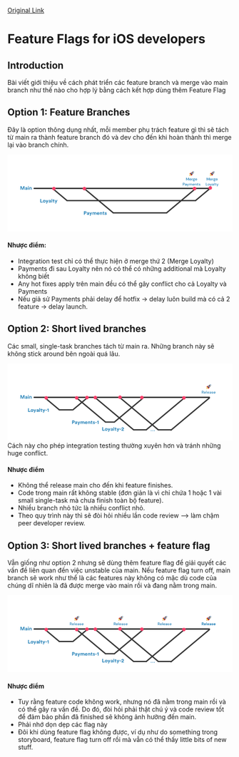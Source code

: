 [Original Link](https://medium.com/better-programming/feature-flags-5ff6be0a4568)

# Feature Flags for iOS developers
## Introduction
Bài viết giới thiệu về cách phát triển các feature branch và merge vào main branch như thế nào cho hợp lý bằng cách kết hợp dùng thêm Feature Flag

## Option 1: Feature Branches
Đây là option thông dụng nhất, mỗi member phụ trách feature gì thì sẽ tách từ main ra thành feature branch đó và dev cho đến khi hoàn thành thì merge lại vào branch chính.

![](resources/flag_1.png)

#### Nhược điểm:
* Integration test chỉ có thể thực hiện ở merge thứ 2 (Merge Loyalty)
* Payments đi sau Loyalty nên nó có thể có những additional mà Loyalty không biết
* Any hot fixes apply trên main đều có thể gây conflict cho cả Loyalty và Payments
* Nếu giả sử Payments phải delay để hotfix -> delay luôn build mà có cả 2 feature -> delay launch.

## Option 2: Short lived branches
Các small, single-task branches tách từ main ra. Những branch này sẽ không stick around bên ngoài quá lâu.

![](resources/flag_2.png)
Cách này cho phép integration testing thường xuyên hơn và tránh những huge conflict.

#### Nhược điểm
* Không thể release main cho đến khi feature finishes.
* Code trong main rất không stable (đơn giản là vì chỉ chứa 1 hoặc 1 vài small single-task mà chưa finish toàn bộ feature).
* Nhiều branch nhỏ tức là nhiều conflict nhỏ.
* Theo quy trình này thì sẽ đòi hỏi nhiều lần code review —> làm chậm peer developer review.

## Option 3: Short lived branches + feature flag
Vẫn giống như option 2 nhưng sẽ dùng thêm feature flag để giải quyết các vấn đề liên quan đến việc unstable của main.
Nếu feature flag turn off, main branch sẽ work như thể là các features này không có mặc dù code của chúng dĩ nhiên là đã được merge vào main rồi và đang nằm trong main.

![](resources/flag_3.png)

#### Nhược điểm
* Tuy rằng feature code không work, nhưng nó đã nằm trong main rồi và có thể gây ra vấn đề. Do đó, đòi hỏi phải thật chú ý và code review tốt để đảm bảo phần đã finished sẽ không ảnh hưởng đến main.
* Phải nhớ dọn dẹp các flag này
* Đôi khi dùng feature flag không được, ví dụ như do something trong storyboard, feature flag turn off rồi mà vẫn có thể thấy little bits of new stuff.